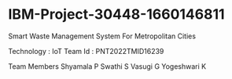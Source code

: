 # IBM-Project-30448-1660146811
Smart Waste Management System For Metropolitan Cities

Technology : IoT
Team Id : PNT2022TMID16239

Team Members
    Shyamala P
    Swathi S
    Vasugi G
    Yogeshwari K
